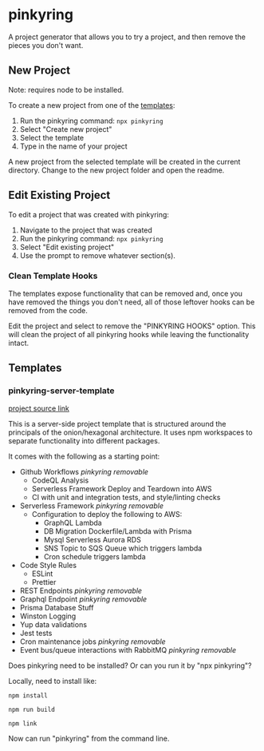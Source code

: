 # pinkyring

A project generator that allows you to try a project, and then remove the pieces you don't want.

## New Project
Note: requires node to be installed.

To create a new project from one of the [templates](#templates):
1. Run the pinkyring command: `npx pinkyring`
2. Select "Create new project"
3. Select the template
4. Type in the name of your project

A new project from the selected template will be created in the current directory. Change to the new project folder and open the readme.

## Edit Existing Project
To edit a project that was created with pinkyring:
1. Navigate to the project that was created
2. Run the pinkyring command: `npx pinkyring`
3. Select "Edit existing project"
4. Use the prompt to remove whatever section(s).

### Clean Template Hooks
The templates expose functionality that can be removed and, once you have removed the things you don't need, all of those leftover hooks can be removed from the code.

Edit the project and select to remove the "PINKYRING HOOKS" option. This will clean the project of all pinkyring hooks while leaving the functionality intact.

## Templates

### pinkyring-server-template
[project source link](https://github.com/CaseyHaralson/pinkyring-server-template)

This is a server-side project template that is structured around the principals of the onion/hexagonal architecture.
It uses npm workspaces to separate functionality into different packages.

It comes with the following as a starting point:

- Github Workflows *pinkyring removable*
  - CodeQL Analysis
  - Serverless Framework Deploy and Teardown into AWS
  - CI with unit and integration tests, and style/linting checks
- Serverless Framework *pinkyring removable*
  - Configuration to deploy the following to AWS:
    - GraphQL Lambda
    - DB Migration Dockerfile/Lambda with Prisma
    - Mysql Serverless Aurora RDS
    - SNS Topic to SQS Queue which triggers lambda
    - Cron schedule triggers lambda
- Code Style Rules
  - ESLint
  - Prettier
- REST Endpoints *pinkyring removable*
- Graphql Endpoint *pinkyring removable*
- Prisma Database Stuff
- Winston Logging
- Yup data validations
- Jest tests
- Cron maintenance jobs *pinkyring removable*
- Event bus/queue interactions with RabbitMQ *pinkyring removable*


Does pinkyring need to be installed? Or can you run it by "npx pinkyring"?

Locally, need to install like:

`npm install`

`npm run build`

`npm link`

Now can run "pinkyring" from the command line.

